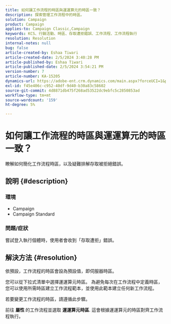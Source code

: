 ```yaml
---
title: 如何讓工作流程的時區與運運算元的時區一致？
description: 探索管理工作流程中的時區。
solution: Campaign
product: Campaign
applies-to: Campaign Classic,Campaign
keywords: KCS、行銷活動、時區、存取遭拒錯誤、工作流程、工作流程執行
resolution: Resolution
internal-notes: null
bug: false
article-created-by: Eshaa Tiwari
article-created-date: 2/5/2024 3:40:28 PM
article-published-by: Eshaa Tiwari
article-published-date: 2/5/2024 3:54:21 PM
version-number: 7
article-number: KA-15205
dynamics-url: https://adobe-ent.crm.dynamics.com/main.aspx?forceUCI=1&pagetype=entityrecord&etn=knowledgearticle&id=6fa899de-3cc4-ee11-9079-6045bd006268
exl-id: f45e406c-c952-40df-9d40-b30a83c58602
source-git-commit: 4d8871db475f268ad53522dc9ebfc5c2850853ad
workflow-type: tm+mt
source-wordcount: '159'
ht-degree: 5%

---
```


# 如何讓工作流程的時區與運運算元的時區一致？


瞭解如何簡化工作流程時區，以及疑難排解存取被拒絕錯誤。

## 說明 {#description}


### <b>環境</b>

- Campaign
- Campaign Standard


### <b>問題/症狀</b>

嘗試登入執行個體時，使用者會收到「存取遭拒」錯誤。


## 解決方法 {#resolution}






依預設，工作流程的時區會設為預設值，即伺服器時區。



您可以從下拉式清單中選擇運運算元時區。 為避免每次在工作流程中定義時區，您可以使用所需時區建立工作流程範本，並使用此範本建立任何新工作流程。



若要變更工作流程的時區，請遵循此步驟。



前往 <b>屬性 </b>的工作流程並選取 <b>運運算元時區</b>. 這會根據運運算元的時區對齊工作流程執行。
